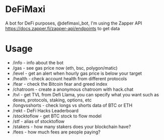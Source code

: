 # DeFiMaxi
A bot for DeFi purposes, @defimaxi_bot, I'm using the Zapper API https://docs.zapper.fi/zapper-api/endpoints to get data

# Usage
- /info - info about the bot
- /gas - see gas price now (eth, bsc, polygon/matic)
- /level - get an alert when hourly gas price is below your target
- /health - check account health from different protocols
- /fear - check the Bitcoin fear and greed index
- /chatroom - create a anonymous chatroom with hack.chat
- /tvl - get TVL from Defi Llama, you can specify what you want such as dexes, protocols, staking, options, etc
- /longvsshorts - check longs vs shorts data of BTC or ETH
- /rekt - DeFi Hacks Leaderboard
- /stocktoflow - get BTC stock to flow model 
- /stf - alias of stocktoflow
- /stakers - how many stakers does your blockchain have?
- /fees - how much fees are people paying?